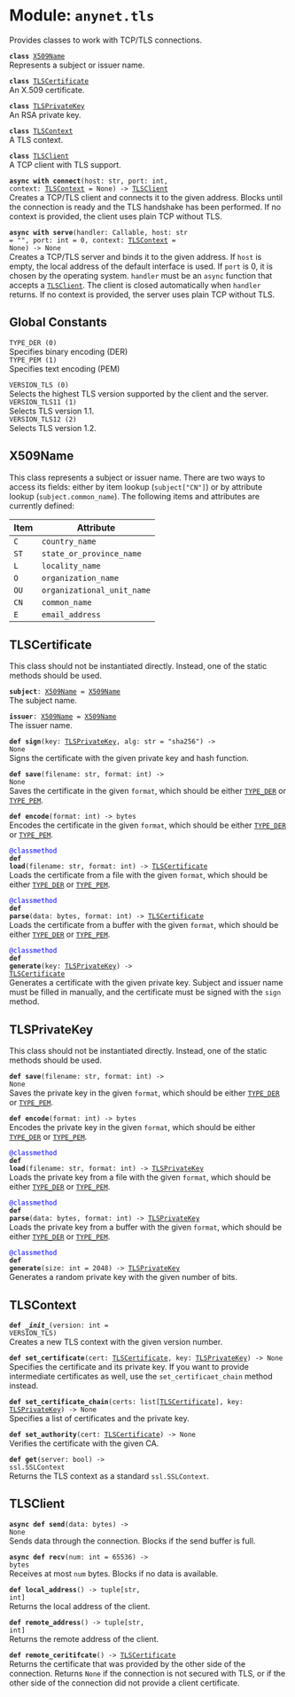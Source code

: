 
# Module: <code>anynet.tls</code>

Provides classes to work with TCP/TLS connections.

<code>**class** [X509Name](#x509name)</code><br>
<span class="docs">Represents a subject or issuer name.</span>

<code>**class** [TLSCertificate](#tlscertificate)</code><br>
<span class="docs">An X.509 certificate.</span>

<code>**class** [TLSPrivateKey](#tlsprivatekey)</code><br>
<span class="docs">An RSA private key.</span>

<code>**class** [TLSContext](#tlscontext)</code><br>
<span class="docs">A TLS context.</span>

<code>**class** [TLSClient](#tlsclient)</code><br>
<span class="docs">A TCP client with TLS support.</span>

<code>**async with connect**(host: str, port: int, context: [TLSContext](#tlscontext) = None) -> [TLSClient](#tlsclient)</code><br>
<span class="docs">Creates a TCP/TLS client and connects it to the given address. Blocks until the connection is ready and the TLS handshake has been performed. If no context is provided, the client uses plain TCP without TLS.</span>

<code>**async with serve**(handler: Callable, host: str = "", port: int = 0, context: [TLSContext](#tlscontext) = None) -> None</code><br>
<span class="docs">Creates a TCP/TLS server and binds it to the given address. If `host` is empty, the local address of the default interface is used. If `port` is 0, it is chosen by the operating system. `handler` must be an `async` function that accepts a [`TLSClient`](#tlsclient). The client is closed automatically when `handler` returns. If no context is provided, the server uses plain TCP without TLS.</span>

## Global Constants
`TYPE_DER (0)`<br>
<span class="docs">Specifies binary encoding (DER)</span><br>
`TYPE_PEM (1)`<br>
<span class="docs">Specifies text encoding (PEM)</span>

`VERSION_TLS (0)`<br>
<span class="docs">Selects the highest TLS version supported by the client and the server.</span><br>
`VERSION_TLS11 (1)`<br>
<span class="docs">Selects TLS version 1.1.</span><br>
`VERSION_TLS12 (2)`<br>
<span class="docs">Selects TLS version 1.2.</span>

## X509Name
This class represents a subject or issuer name. There are two ways to access its fields: either by item lookup (`subject["CN"]`) or by attribute lookup (`subject.common_name`). The following items and attributes are currently defined:

| Item | Attribute |
| --- | --- |
| `C` | `country_name` |
| `ST` | `state_or_province_name` |
| `L` | `locality_name` |
| `O` | `organization_name` |
| `OU` | `organizational_unit_name` |
| `CN` | `common_name` |
| `E` | `email_address` |

## TLSCertificate
This class should not be instantiated directly. Instead, one of the static methods should be used.

<code>**subject**: [X509Name](#x509name) = [X509Name](#x509name)</code><br>
<span class="docs">The subject name.</span>

<code>**issuer**: [X509Name](#x509name) = [X509Name](#x509name)</code><br>
<span class="docs">The issuer name.</span>

<code>**def sign**(key: [TLSPrivateKey](#tlsprivatekey), alg: str = "sha256") -> None</code><br>
<span class="docs">Signs the certificate with the given private key and hash function.</span>

<code>**def save**(filename: str, format: int) -> None</code><br>
<span class="docs">Saves the certificate in the given `format`, which should be either [`TYPE_DER`](#global-constants) or [`TYPE_PEM`](#global-constants).

<code>**def encode**(format: int) -> bytes</code><br>
<span class="docs">Encodes the certificate in the given `format`, which should be either [`TYPE_DER`](#global-constants) or [`TYPE_PEM`](#global-constants).</span>

<code style="color: blue">@classmethod</code><br>
<code>**def load**(filename: str, format: int) -> [TLSCertificate](#tlscertificate)</code><br>
<span class="docs">Loads the certificate from a file with the given `format`, which should be either [`TYPE_DER`](#global-constants) or [`TYPE_PEM`](#global-constants).</span>

<code style="color: blue">@classmethod</code><br>
<code>**def parse**(data: bytes, format: int) -> [TLSCertificate](#tlscertificate)</code><br>
<span class="docs">Loads the certificate from a buffer with the given `format`, which should be either [`TYPE_DER`](#global-constants) or [`TYPE_PEM`](#global-constants).</span>

<code style="color: blue">@classmethod</code><br>
<code>**def generate**(key: [TLSPrivateKey](#tlsprivatekey)) -> [TLSCertificate](#tlscertificate)</code><br>
<span class="docs">Generates a certificate with the given private key. Subject and issuer name must be filled in manually, and the certificate must be signed with the `sign` method.</span>

## TLSPrivateKey
This class should not be instantiated directly. Instead, one of the static methods should be used.

<code>**def save**(filename: str, format: int) -> None</code><br>
<span class="docs">Saves the private key in the given `format`, which should be either [`TYPE_DER`](#global-constants) or [`TYPE_PEM`](#global-constants).

<code>**def encode**(format: int) -> bytes</code><br>
<span class="docs">Encodes the private key in the given `format`, which should be either [`TYPE_DER`](#global-constants) or [`TYPE_PEM`](#global-constants).</span>

<code style="color: blue">@classmethod</code><br>
<code>**def load**(filename: str, format: int) -> [TLSPrivateKey](#tlsprivatekey)</code><br>
<span class="docs">Loads the private key from a file with the given `format`, which should be either [`TYPE_DER`](#global-constants) or [`TYPE_PEM`](#global-constants).</span>

<code style="color: blue">@classmethod</code><br>
<code>**def parse**(data: bytes, format: int) -> [TLSPrivateKey](#tlsprivatekey)</code><br>
<span class="docs">Loads the private key from a buffer with the given `format`, which should be either [`TYPE_DER`](#global-constants) or [`TYPE_PEM`](#global-constants).</span>

<code style="color: blue">@classmethod</code><br>
<code>**def generate**(size: int = 2048) -> [TLSPrivateKey](#tlsprivatekey)</code><br>
<span class="docs">Generates a random private key with the given number of bits.</span>

## TLSContext
<code>**def _\_init__**(version: int = VERSION_TLS)</code><br>
<span class="docs">Creates a new TLS context with the given version number.</span>

<code>**def set_certificate**(cert: [TLSCertificate](#tlscertificate), key: [TLSPrivateKey](#tlsprivatekey)) -> None</code><br>
<span class="docs">Specifies the certificate and its private key. If you want to provide intermediate certificates as well, use the `set_certificaet_chain` method instead.</span>

<code>**def set_certificate_chain**(certs: list[[TLSCertificate](#tlscertificate)], key: [TLSPrivateKey](#tlsprivatekey)) -> None</code><br>
<span class="docs">Specifies a list of certificates and the private key.</span>

<code>**def set_authority**(cert: [TLSCertificate](#tlscertificate)) -> None</code><br>
<span class="docs">Verifies the certificate with the given CA.</span>

<code>**def get**(server: bool) -> ssl.SSLContext</code><br>
<span class="docs">Returns the TLS context as a standard `ssl.SSLContext`.</span>

## TLSClient
<code>**async def send**(data: bytes) -> None</code><br>
<span class="docs">Sends data through the connection. Blocks if the send buffer is full.</span>

<code>**async def recv**(num: int = 65536) -> bytes</code><br>
<span class="docs">Receives at most `num` bytes. Blocks if no data is available.</span>

<code>**def local_address**() -> tuple[str, int]</code><br>
<span class="docs">Returns the local address of the client.</span>

<code>**def remote_address**() -> tuple[str, int]</code><br>
<span class="docs">Returns the remote address of the client.</span>

<code>**def remote_ceritifcate**() -> [TLSCertificate](#tlscertificate)</code><br>
<span class="docs">Returns the certificate that was provided by the other side of the connection. Returns `None` if the connection is not secured with TLS, or if the other side of the connection did not provide a client certificate.</span>
